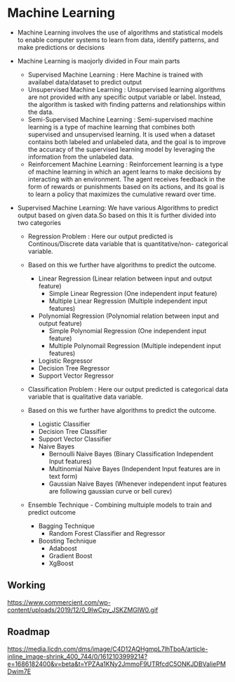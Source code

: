 
# Machine Learning

- Machine Learning involves the use of algorithms and statistical models to       enable computer systems to learn from data, identify patterns, and make predictions or decisions

- Machine Learning is maojorly divided in Four main parts 
  - Supervised Machine Learning : Here Machine is trained with availabel data/dataset to predict output 
  - Unsupervised Machine Learning : Unsupervised learning algorithms are not provided with any specific output variable or label. Instead, the algorithm is tasked with finding patterns and relationships within the data.
  - Semi-Supervised Machine Learning : Semi-supervised machine learning is a type of machine learning that combines both supervised and unsupervised learning. It is used when a dataset contains both labeled and unlabeled data, and the goal is to improve the accuracy of the supervised learning model by leveraging the information from the unlabeled data.
  - Reinforcement Machine Learning : Reinforcement learning is a type of machine learning in which an agent learns to make decisions by interacting with an environment. The agent receives feedback in the form of rewards or punishments based on its actions, and its goal is to learn a policy that maximizes the cumulative reward over time.

- Supervised Machine Learning: We have various Algorithms to predict output based on given data.So based on this It is further divided into two categories
    - Regression Problem : Here our output predicted is Continous/Discrete data variable that is quantitative/non- categorical variable.
    - Based on this we further have algorithms to predict the outcome.
        - Linear Regression (Linear relation between input and output feature)
            - Simple Linear Regression (One independent input feature)
            - Multiple Linear Regression (Multiple independent input features)
        - Polynomial Regression (Polynomial relation between input and output feature)
            - Simple Polynomial Regression (One independent input feature)
            - Multiple Polynomail Regression (Multiple independent input features)
        - Logistic Regressor
        - Decision Tree Regressor
        - Support Vector Regressor
    - Classification Problem : Here our output predicted is categorical data variable that is qualitative data variable.
    - Based on this we further have algorithms to predict the outcome.
        - Logistic Classifier
        - Decision Tree Classifier
        - Support Vector Classifier
        - Naive Bayes 
            - Bernoulli Naive Bayes (Binary Classification Independent Input features)
            - Multinomial Naive Bayes (Independent Input features are in text form)
            - Gaussian Naive Bayes (Whenever independent input features are following gaussian curve or bell curev)

    - Ensemble Technique -  Combining multuiple models to train and predict outcome
        - Bagging Technique
            - Random Forest Classifier and Regressor
        - Boosting Technique
            - Adaboost
            - Gradient Boost
            - XgBoost


## Working
 
 https://www.commercient.com/wp-content/uploads/2019/12/0_9IwCpy_JSKZMGlW0.gif


## Roadmap

https://media.licdn.com/dms/image/C4D12AQHgmpL7lhTboA/article-inline_image-shrink_400_744/0/1612103999214?e=1686182400&v=beta&t=YPZAa1KNy2JmmoF9UTRfcdC5ONKJDBValiePMDwim7E


